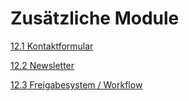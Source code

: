 # Zusätzliche Module

[12.1 Kontaktformular](kontaktformular.md)

[12.2 Newsletter](newsletter.md)

[12.3 Freigabesystem / Workflow](freigabesystem__workflow)